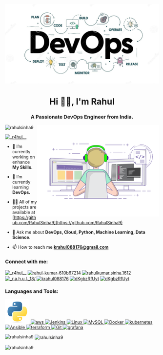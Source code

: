 ![Logo](https://github.com/RahulSinha9/RahulSinha9/blob/main/rahul.jpg)
<h1 align="center">Hi 👋🏻, I'm Rahul </h1>
<h3 align="center">A Passionate DevOps Engineer from India.</h3>
<img align="right" alt="coding" width="400" src="https://raw.githubusercontent.com/devSouvik/devSouvik/master/gif3.gif">

<p align="left"> <img src="https://komarev.com/ghpvc/?username=rahulsinha9&label=Profile%20views&color=0e75b6&style=flat" alt="rahulsinha9" /> </p>

<p align="left"> <a href="https://twitter.com/_r4hul__" target="blank"><img src="https://img.shields.io/twitter/follow/_r4hul__?logo=twitter&style=for-the-badge" alt="_r4hul__" /></a> </p>

- 🔭 I’m currently working on enhance **My Skills.**

- 🌱 I’m currently learning **DevOps.**

- 👨‍💻 All of my projects are available at [https://github.com/RahulSinha9](https://github.com/RahulSinha9)

- 💬 Ask me about **DevOps, Cloud, Python, Machine Learning, Data Science.**

- 📫 How to reach me **krahul088176@gmail.com**

<h3 align="left">Connect with me:</h3>
<p align="left">
<a href="https://twitter.com/_r4hul__" target="blank"><img align="center" src="https://raw.githubusercontent.com/rahuldkjain/github-profile-readme-generator/master/src/images/icons/Social/twitter.svg" alt="_r4hul__" height="30" width="40" /></a>
<a href="https://linkedin.com/in/rahul-kumar-610b67214" target="blank"><img align="center" src="https://raw.githubusercontent.com/rahuldkjain/github-profile-readme-generator/master/src/images/icons/Social/linked-in-alt.svg" alt="rahul-kumar-610b67214" height="30" width="40" /></a>
<a href="https://fb.com/rahulkumar.sinha.1612" target="blank"><img align="center" src="https://raw.githubusercontent.com/rahuldkjain/github-profile-readme-generator/master/src/images/icons/Social/facebook.svg" alt="rahulkumar.sinha.1612" height="30" width="40" /></a>
<a href="https://instagram.com/_r.a.h.u.l._18/" target="blank"><img align="center" src="https://raw.githubusercontent.com/rahuldkjain/github-profile-readme-generator/master/src/images/icons/Social/instagram.svg" alt="_r.a.h.u.l._18/" height="30" width="40" /></a>
<a href="https://www.codechef.com/users/krahul088176" target="blank"><img align="center" src="https://cdn.jsdelivr.net/npm/simple-icons@3.1.0/icons/codechef.svg" alt="krahul088176" height="30" width="40" /></a>
<a href="https://discord.gg/dKgbzRfUyt" target="blank"><img align="center" src="https://raw.githubusercontent.com/rahuldkjain/github-profile-readme-generator/master/src/images/icons/Social/discord.svg" alt="dKgbzRfUyt" height="30" width="40" /></a>
<a href="https://hashnode.com/@rahulsinha99" target="blank"><img align="center" src="https://www.svgrepo.com/show/353859/hashnode-icon.svg" alt="dKgbzRfUyt" height="30" width="40" /></a>
</p>

<h3 align="left">Languages and Tools:</h3>
<p align="left"> <a href="https://www.python.org" target="_blank" rel="noreferrer"> <img src="https://raw.githubusercontent.com/devicons/devicon/master/icons/python/python-original.svg" alt="python" width="80" height="80"/> </a> <a href="https://aws.amazon.com" target="_blank" rel="noreferrer"> <img src=  "https://logowik.com/content/uploads/images/aws-amazon-web-services.jpg" alt="aws" width="40" height="40"/> </a> <a href="https://www.jenkins.com" target="_blank" rel="noreferrer"> <img src="https://www.svgrepo.com/show/353929/jenkins.svg" alt="Jenkins" width="50" height="50"/> </a> <a href="https://linux.com" target="_blank" rel="noreferrer"> <img src="https://www.svgrepo.com/show/448236/linux.svg" alt="Linux" width="40" height="40"/> </a> <a href="https://www.mySql.com" target="_blank" rel="noreferrer"> <img src="https://www.svgrepo.com/show/303251/mysql-logo.svg" alt="MySQL" width="40" height="40"/> </a> <a href="https://www.Docker.com" target="_blank" rel="noreferrer"> <img src="https://www.svgrepo.com/show/452192/docker.svg" alt="Docker" width="40" height="40"/> </a> <a href="https://www.kubernetes.com/" target="_blank" rel="noreferrer"> <img src="https://www.svgrepo.com/show/376331/kubernetes.svg" alt="kubernetes" width="40" height="40"/> </a>  <a href="https://ansible.com" target="_blank" rel="noreferrer"> <img src="https://www.svgrepo.com/show/353399/ansible.svg" alt="Ansible" width="40" height="40"/> <a href="https://terraform.com/" target="_blank" rel="noreferrer"> <img src="https://www.svgrepo.com/show/448253/terraform.svg" alt="terraform" width="40" height="40"/> </a> </a> <a href="https://www.git.com/en" target="_blank" rel="noreferrer"> <img src="https://www.svgrepo.com/show/303548/git-icon-logo.svg" alt="Git" width="40" height="40"/> </a><a href="https://www.grafana.com" target="_blank" rel="noreferrer"> <img src="https://www.svgrepo.com/show/448228/grafana.svg" alt="grafana" width="40" height="40"/> </a> </p>

<p><img align="left" src="https://github-readme-stats.vercel.app/api/top-langs?username=rahulsinha9&show_icons=true&locale=en&layout=compact" alt="rahulsinha9" /></p>

<p>&nbsp;<img align="center" src="https://github-readme-stats.vercel.app/api?username=rahulsinha9&show_icons=true&locale=en" alt="rahulsinha9" /></p>

<p><img align="center" src="https://github-readme-streak-stats.herokuapp.com/?user=rahulsinha9&" alt="rahulsinha9" /></p>

